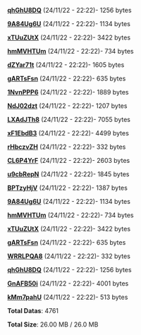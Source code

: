 [**qhGhU8DQ**](/data/qhGhU8DQ.txt) (24/11/22 - 22:22)- 1256 bytes

[**9A84Ug6U**](/data/9A84Ug6U.txt) (24/11/22 - 22:22)- 1134 bytes

[**xTUuZUtX**](/data/xTUuZUtX.txt) (24/11/22 - 22:22)- 3422 bytes

[**hmMVHTUm**](/data/hmMVHTUm.txt) (24/11/22 - 22:22)- 734 bytes

[**dZYar71t**](/data/dZYar71t.txt) (24/11/22 - 22:22)- 1605 bytes

[**gARTsFsn**](/data/gARTsFsn.txt) (24/11/22 - 22:22)- 635 bytes

[**1NvnPPP6**](/data/1NvnPPP6.txt) (24/11/22 - 22:22)- 1889 bytes

[**NdJ02dzt**](/data/NdJ02dzt.txt) (24/11/22 - 22:22)- 1207 bytes

[**LXAdJTh8**](/data/LXAdJTh8.txt) (24/11/22 - 22:22)- 7055 bytes

[**xF1EbdB3**](/data/xF1EbdB3.txt) (24/11/22 - 22:22)- 4499 bytes

[**rHbczvZH**](/data/rHbczvZH.txt) (24/11/22 - 22:22)- 332 bytes

[**CL6P4YrF**](/data/CL6P4YrF.txt) (24/11/22 - 22:22)- 2603 bytes

[**u9cbRepN**](/data/u9cbRepN.txt) (24/11/22 - 22:22)- 1845 bytes

[**BPTzyHjV**](/data/BPTzyHjV.txt) (24/11/22 - 22:22)- 1387 bytes

[**9A84Ug6U**](/data/9A84Ug6U.txt) (24/11/22 - 22:22)- 1134 bytes

[**hmMVHTUm**](/data/hmMVHTUm.txt) (24/11/22 - 22:22)- 734 bytes

[**xTUuZUtX**](/data/xTUuZUtX.txt) (24/11/22 - 22:22)- 3422 bytes

[**gARTsFsn**](/data/gARTsFsn.txt) (24/11/22 - 22:22)- 635 bytes

[**WRRLPQA8**](/data/WRRLPQA8.txt) (24/11/22 - 22:22)- 332 bytes

[**qhGhU8DQ**](/data/qhGhU8DQ.txt) (24/11/22 - 22:22)- 1256 bytes

[**GnAFB50i**](/data/GnAFB50i.txt) (24/11/22 - 22:22)- 4001 bytes

[**kMm7pahU**](/data/kMm7pahU.txt) (24/11/22 - 22:22)- 513 bytes

**Total Datas**: 4761

**Total Size**: 26.00 MB / 26.0 MB